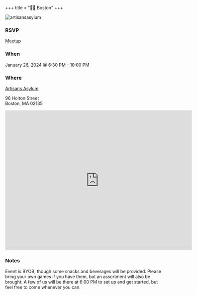 +++
title = "🫘🌆 Boston"
+++
<!-- ## Next Event -->
<!-- ![faneuilhall](/images/boston/faneuilhall.png) -->
![artisansasylum](/images/artisansasylum/logo.png)
### RSVP
[Meetup](https://www.eventbrite.com/e/board-game-night-wg-a2-tickets-798969347827)

### When
January 26, 2024 @ 6:30 PM - 10:00 PM

### Where
[Artisans Asylum](https://artisansasylum.com/)

96 Holton Street \
Boston, MA 02135

<iframe src="https://www.google.com/maps/embed?pb=!1m18!1m12!1m3!1d2948.183449253465!2d-71.14047012338038!3d42.359929535109195!2m3!1f0!2f0!3f0!3m2!1i1024!2i768!4f13.1!3m3!1m2!1s0x89e377365f51fb11%3A0x44819e37cbc72659!2sArtisans%20Asylum!5e0!3m2!1sen!2sus!4v1705366961885!5m2!1sen!2sus" width="600" height="450" style="border:0;" allowfullscreen="" loading="lazy" referrerpolicy="no-referrer-when-downgrade"></iframe>

### Notes
Event is BYOB, though some snacks and beverages will be provided.
Please bring your own games if you have them, but an assortment will also be brought.
A few of us will be there at 6:00 PM to set up and get started, but feel free to come whenever you can.
